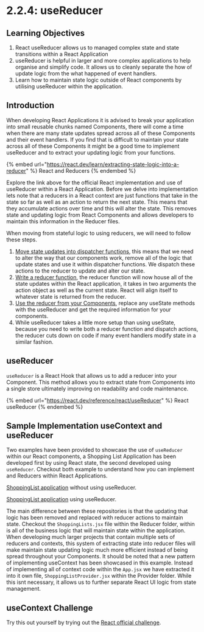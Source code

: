 # 2.2.4: useReducer

## Learning Objectives

1. React useReducer allows us to managed complex state and state transitions within a React Application
2. useReducer is helpful in larger and more complex applications to help organise and simplify code. It allows us to cleanly separate the how of update logic from the what happened of event handlers.&#x20;
3. Learn how to maintain state logic outside of React components by utilising useReducer within the application.&#x20;

## Introduction

When developing React Applications it is advised to break your application into small reusable chunks named Components, there will come a time when there are many state updates spread across all of these Components and their event handlers. If you find that is difficult to maintain your state across all of these Components it might be a good time to implement useReducer and to extract your updating logic from your functions.

{% embed url="https://react.dev/learn/extracting-state-logic-into-a-reducer" %}
React and Reducers
{% endembed %}

Explore the link above for the official React implementation and use of useReducer within a React Application. Before we delve into implementation lets note that a reducers in a React context are just functions that take in the state so far as well as an action to return the next state. This means that they accumulate actions over time and this will alter the state. This removes state and updating logic from React Components and allows developers to maintain this information in the Reducer files.&#x20;

When moving from stateful logic to using reducers, we will need to follow these steps.

1. [Move state updates into dispatcher functions](https://react.dev/learn/extracting-state-logic-into-a-reducer#step-1-move-from-setting-state-to-dispatching-actions), this means that we need to alter the way that our components work, remove all of the logic that update states and use it within dispatcher functions. We dispatch these actions to the reducer to update and alter our state.
2. [Write a reducer function](https://react.dev/learn/extracting-state-logic-into-a-reducer#step-2-write-a-reducer-function), the reducer function will now house all of the state updates within the React application, it takes in two arguments the action object as well as the current state. React will align itself to whatever state is returned from the reducer.&#x20;
3. [Use the reducer from your Components](https://react.dev/learn/extracting-state-logic-into-a-reducer#step-3-use-the-reducer-from-your-component), replace any useState methods with the useReducer  and get the required information for your components.&#x20;
4. While useReducer takes a little more setup than using useState, because you need to write both a reducer function and dispatch actions, the reducer cuts down on code if many event handlers modify state in a similar fashion.

## useReducer

`useReducer` is a React Hook that allows us to add a reducer into your Component. This method allows you to extract state from Components into a single store ultimately improving on readability and code maintenance.

{% embed url="https://react.dev/reference/react/useReducer" %}
React useReducer
{% endembed %}

## Sample Implementation useContext and useReducer

Two examples have been provided to showcase the use of `useReducer` within our React components, a Shopping List Application has been developed first by using React state, the second developed using `useReducer`. Checkout both example to understand how you can implement and Reducers within React Applications.&#x20;

[ShoppingList application](https://github.com/rocketacademy/react-reducer-3.2) without using useReducer.

[ShoppingList application](https://github.com/rocketacademy/react-reducer-3.2/tree/reducer) using useReducer.&#x20;

The main difference between these repositories is that the updating that logic has been removed and replaced with reducer actions to maintain state. Checkout the `ShoppingLists.jsx` file within the Reducer folder, within is all of the business logic that will maintain state within the application. When developing much larger projects that contain multiple sets of reducers and contexts, this system of extracting state into reducer files will make maintain state updating logic much more efficient instead of being spread throughout your Components. It should be noted that a new pattern of implementing useContext has been showcased in this example. Instead of implementing all of context code within the `App.jsx` we have extracted it into it own file, `ShoppingListProvider.jsx` within the Provider folder. While this isnt necessary, it allows us to further separate React UI logic from state management.&#x20;

## useContext Challenge

Try this out yourself by trying out the [React official challenge](https://react.dev/learn/extracting-state-logic-into-a-reducer#challenges).

